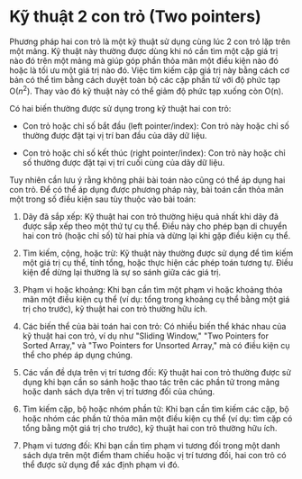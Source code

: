 # Kỹ thuật 2 con trỏ (Two pointers)
Phương pháp hai con trỏ là một kỹ thuật sử dụng cùng lúc 2 con trỏ lặp trên một mảng. Kỹ thuật này thường được dùng khi nó cần tìm một cặp giá trị nào đó trên một mảng mà giúp góp phần thỏa mãn một điều kiện nào đó hoặc là tối ưu một giá trị nào đó. Việc tìm kiếm cặp giá trị này bằng cách cơ bản có thể tìm bằng cách duyệt toàn bộ các cặp phần tử với độ phức tạp O($n^2$). Thay vào đó kỹ thuật này có thể giảm độ phức tạp xuống còn O(n).

Có hai biến thường được sử dụng trong kỹ thuật hai con trỏ:

- Con trỏ hoặc chỉ số bắt đầu (left pointer/index): Con trỏ này hoặc chỉ số thường được đặt tại vị trí ban đầu của dãy dữ liệu.

- Con trỏ hoặc chỉ số kết thúc (right pointer/index): Con trỏ này hoặc chỉ số thường được đặt tại vị trí cuối cùng của dãy dữ liệu.

 Tuy nhiên cần lưu ý rằng không phải bài toán nào cũng có thể áp dụng hai con trỏ. Để có thể áp dụng được phương pháp này, bài toán cần thỏa mãn một trong số điều kiện sau tùy thuộc vào bài toán:
1. Dãy đã sắp xếp: Kỹ thuật hai con trỏ thường hiệu quả nhất khi dãy đã được sắp xếp theo một thứ tự cụ thể. Điều này cho phép bạn di chuyển hai con trỏ (hoặc chỉ số) từ hai phía và dừng lại khi gặp điều kiện cụ thể.

2. Tìm kiếm, cộng, hoặc trừ: Kỹ thuật này thường được sử dụng để tìm kiếm một giá trị cụ thể, tính tổng, hoặc thực hiện các phép toán tương tự. Điều kiện để dừng lại thường là sự so sánh giữa các giá trị.

3. Phạm vi hoặc khoảng: Khi bạn cần tìm một phạm vi hoặc khoảng thỏa mãn một điều kiện cụ thể (ví dụ: tổng trong khoảng cụ thể bằng một giá trị cho trước), kỹ thuật hai con trỏ thường hữu ích.

4. Các biến thể của bài toán hai con trỏ: Có nhiều biến thể khác nhau của kỹ thuật hai con trỏ, ví dụ như "Sliding Window," "Two Pointers for Sorted Array," và "Two Pointers for Unsorted Array," mà có điều kiện cụ thể cho phép áp dụng chúng.

5. Các vấn đề dựa trên vị trí tương đối: Kỹ thuật hai con trỏ thường được sử dụng khi bạn cần so sánh hoặc thao tác trên các phần tử trong mảng hoặc danh sách dựa trên vị trí tương đối của chúng.

6. Tìm kiếm cặp, bộ hoặc nhóm phần tử: Khi bạn cần tìm kiếm các cặp, bộ hoặc nhóm các phần tử thỏa mãn một điều kiện cụ thể (ví dụ: tìm cặp có tổng bằng một giá trị cho trước), kỹ thuật hai con trỏ thường hữu ích.

7. Phạm vi tương đối: Khi bạn cần tìm phạm vi tương đối trong một danh sách dựa trên một điểm tham chiếu hoặc vị trí tương đối, hai con trỏ có thể được sử dụng để xác định phạm vi đó.

